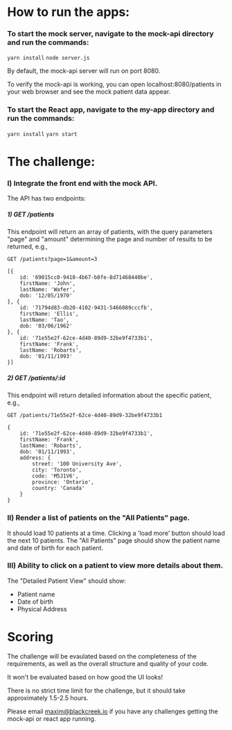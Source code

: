 # How to run the apps:

### To start the mock server, navigate to the mock-api directory and run the commands:

`yarn install`
`node server.js`

By default, the mock-api server will run on port 8080.

To verify the mock-api is working, you can open localhost:8080/patients in your web browser and see the mock patient data appear.

### To start the React app, navigate to the my-app directory and run the commands:

`yarn install`
`yarn start`

# The challenge:

### I) Integrate the front end with the mock API.

The API has two endpoints:

##### 1) GET /patients

This endpoint will return an array of patients, with the query parameters "page" and "amount" determining the page and number of results to be returned, e.g.,

`GET /patients?page=1&amount=3`

```
[{
    id: '69015cc0-9410-4b67-b8fe-8d71468440be',
    firstName: 'John',
    lastName: 'Wafer',
    dob: '12/05/1970'
}, {
    id: '71794d83-db20-4102-9431-5466089cccfb',
    firstName: 'Ellis',
    lastName: 'Tao',
    dob: '03/06/1962'
}, {
    id: '71e55e2f-62ce-4d40-89d9-32be9f4733b1',
    firstName: 'Frank',
    lastName: 'Robarts',
    dob: '01/11/1993'
}]
```

##### 2) GET /patients/:id

This endpoint will return detailed information about the specific patient, e.g.,

`GET /patients/71e55e2f-62ce-4d40-89d9-32be9f4733b1`

```
{
    id: '71e55e2f-62ce-4d40-89d9-32be9f4733b1',
    firstName: 'Frank',
    lastName: 'Robarts',
    dob: '01/11/1993',
    address: {
        street: '100 University Ave',
        city: 'Toronto',
        code: 'M5J1V6',
        province: 'Ontario',
        country: 'Canada'
    }
}
```

### II) Render a list of patients on the "All Patients" page.

It should load 10 patients at a time. Clicking a 'load more' button should load the next 10 patients.
The "All Patients" page should show the patient name and date of birth for each patient.

### III) Ability to click on a patient to view more details about them.

The "Detailed Patient View" should show:
- Patient name
- Date of birth
- Physical Address 

# Scoring

The challenge will be evaulated based on the completeness of the requirements, as well as the overall structure and quality of your code.

It won't be evaluated based on how good the UI looks!

There is no strict time limit for the challenge, but it should take approximately 1.5-2.5 hours.

Please email maxim@blackcreek.io if you have any challenges getting the mock-api or react app running.
